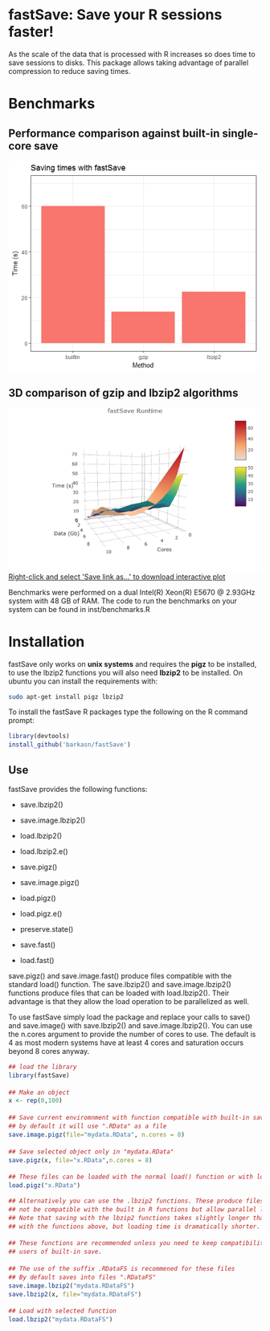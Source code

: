 # fastSave: Save your R sessions faster!

As the scale of the data that is processed with R increases so
   does time to save sessions to disks. This package allows taking advantage of 
   parallel compression to reduce saving times.
   
# Benchmarks
## Performance comparison against built-in single-core save
<img src="vignettes/figures/method.vs.savetime.png" width="500px" />

## 3D comparison of gzip and lbzip2 algorithms
<img src="vignettes/figures/3dperformance.png" width="600px" />
<a href="https://raw.githubusercontent.com/barkasn/fastSave/master/vignettes/plotly/fastSave3d.html">Right-click and select 'Save link as...' to download interactive plot</a>

Benchmarks were performed on a dual Intel(R) Xeon(R) E5670  @ 2.93GHz system with 48 GB of RAM. 
The code to run the benchmarks on your system can be found in inst/benchmarks.R

# Installation
fastSave only works on **unix systems** and requires the **pigz** to be installed, to use the lbzip2 functions you will also need **lbzip2** to be installed. On ubuntu you can install the requirements with:
```sh
sudo apt-get install pigz lbzip2
```

To install the fastSave R packages type the following on the R command prompt:
```R
library(devtools)
install_github('barkasn/fastSave')
```
## Use
fastSave provides the following  functions:

* save.lbzip2()
* save.image.lbzip2()
* load.lbzip2()
* load.lbzip2.e()

* save.pigz()
* save.image.pigz()
* load.pigz()
* load.pigz.e()

* preserve.state()

* save.fast()
* load.fast()


save.pigz() and save.image.fast() produce files compatible with the standard load() function.  The save.lbzip2() and save.image.lbzip2() functions produce files that can be loaded with load.lbzip2(). Their advantage is that they allow the load operation to be parallelized as well.

To use fastSave simply load the package and replace your calls to save() and save.image() with save.lbzip2() and save.image.lbzip2(). You can use the n.cores argument to provide the number of cores to use. The default is 4 as most modern systems have at least 4 cores and saturation occurs beyond 8 cores anyway.
```R
## load the library
library(fastSave)

## Make an object
x <- rep(0,100)

## Save current enviromnment with function compatible with built-in save() and load()
## by default it will use ".RData" as a file
save.image.pigz(file="mydata.RData", n.cores = 8)

## Save selected object only in "mydata.RData"
save.pigz(x, file="x.RData",n.cores = 8)

## These files can be loaded with the normal load() function or with load.pigz()
load.pigz("x.RData")
```

```R
## Alternatively you can use the .lbzip2 functions. These produce files that may
## not be compatible with the built in R functions but allow parallel loading.
## Note that saving with the lbzip2 functions takes slightly longer that
## with the functions above, but loading time is dramatically shorter.

## These functions are recommended unless you need to keep compatibility with 
## users of built-in save.

## The use of the suffix .RDataFS is recommened for these files
## By default saves into files ".RDataFS"
save.image.lbzip2("mydata.RDataFS")
save.lbzip2(x, file="mydata.RDataFS")

## Load with selected function
load.lbzip2("mydata.RDataFS")
```

